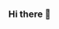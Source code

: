 ### Hi there 👋

<!--
**noahlibby17/noahlibby17** is a ✨ _special_ ✨ repository because its `README.md` (this file) appears on your GitHub profile.

[<img src ="https://novatorem.noahwlibby.vercel.app/api/spotify-playing" alt="Spotify Now Playing" width="350" />](https://open.spotify.com/user/128568285)
